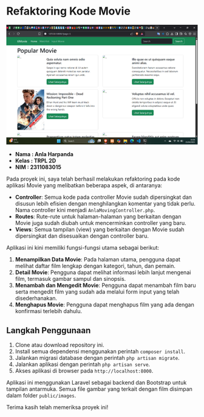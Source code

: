 # Refaktoring Kode Movie

![Hasil Tampilan](Hasil.png)

- **Nama  : Anla Harpanda**
- **Kelas : TRPL 2D**
- **NIM   : 2311083015**

Pada proyek ini, saya telah berhasil melakukan refaktoring pada kode aplikasi Movie yang melibatkan beberapa aspek, di antaranya:

- **Controller**: Semua kode pada controller Movie sudah dipersingkat dan disusun lebih efisien dengan menghilangkan komentar yang tidak perlu. Nama controller kini menjadi `AnlaMovingController.php`.
- **Routes**: Rute-rute untuk halaman-halaman yang berkaitan dengan Movie juga sudah diubah untuk mencerminkan controller yang baru. 
- **Views**: Semua tampilan (view) yang berkaitan dengan Movie sudah dipersingkat dan disesuaikan dengan controller baru.

Aplikasi ini kini memiliki fungsi-fungsi utama sebagai berikut:

1. **Menampilkan Data Movie**: Pada halaman utama, pengguna dapat melihat daftar film lengkap dengan kategori, tahun, dan pemain.
2. **Detail Movie**: Pengguna dapat melihat informasi lebih lanjut mengenai film, termasuk gambar sampul dan sinopsis.
3. **Menambah dan Mengedit Movie**: Pengguna dapat menambah film baru serta mengedit film yang sudah ada melalui form input yang telah disederhanakan.
4. **Menghapus Movie**: Pengguna dapat menghapus film yang ada dengan konfirmasi terlebih dahulu.

## Langkah Penggunaan

1. Clone atau download repository ini.
2. Install semua dependensi menggunakan perintah `composer install`.
3. Jalankan migrasi database dengan perintah `php artisan migrate`.
4. Jalankan aplikasi dengan perintah `php artisan serve`.
5. Akses aplikasi di browser pada `http://localhost:8000`.

Aplikasi ini menggunakan Laravel sebagai backend dan Bootstrap untuk tampilan antarmuka. Semua file gambar yang terkait dengan film disimpan dalam folder `public/images`.

Terima kasih telah memeriksa proyek ini!
